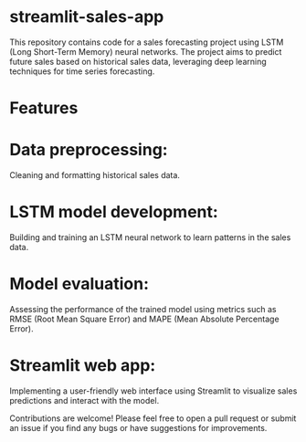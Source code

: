 # streamlit-sales-app
This repository contains code for a sales forecasting project using LSTM (Long Short-Term Memory) neural networks. 
The project aims to predict future sales based on historical sales data, leveraging deep learning techniques for time series forecasting.
# Features
# Data preprocessing: 
Cleaning and formatting historical sales data.
# LSTM model development: 
Building and training an LSTM neural network to learn patterns in the sales data.
# Model evaluation: 
Assessing the performance of the trained model using metrics such as RMSE (Root Mean Square Error) and MAPE (Mean Absolute Percentage Error).
# Streamlit web app: 
Implementing a user-friendly web interface using Streamlit to visualize sales predictions and interact with the model.

Contributions are welcome! Please feel free to open a pull request or submit an issue if you find any bugs or have suggestions for improvements.
